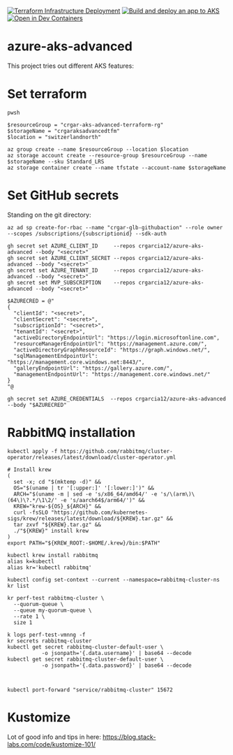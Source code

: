 [![Terraform Infrastructure Deployment](https://github.com/crgarcia12/azure-aks-advanced/actions/workflows/infra.yml/badge.svg)](https://github.com/crgarcia12/azure-aks-advanced/actions/workflows/infra.yml)
[![Build and deploy an app to AKS](https://github.com/crgarcia12/azure-aks-advanced/actions/workflows/app.yml/badge.svg)](https://github.com/crgarcia12/azure-aks-advanced/actions/workflows/app.yml)
[![Open in Dev Containers](https://img.shields.io/static/v1?label=Dev%20Containers&message=Open&color=blue&logo=visualstudiocode)](https://vscode.dev/redirect?url=vscode://ms-vscode-remote.remote-containers/cloneInVolume?url=https://github.com/crgarcia12/azure-aks-advanced)
# azure-aks-advanced
This project tries out different AKS features:

# Set terraform
```
pwsh

$resourceGroup = "crgar-aks-advanced-terraform-rg"
$storageName = "crgaraksadvancedtfm"
$location = "switzerlandnorth"

az group create --name $resourceGroup --location $location
az storage account create --resource-group $resourceGroup --name $storageName --sku Standard_LRS
az storage container create --name tfstate --account-name $storageName
```

# Set GitHub secrets
Standing on the git directory:

```
az ad sp create-for-rbac --name "crgar-glb-githubaction" --role owner --scopes /subscriptions/{subscriptionid} --sdk-auth

gh secret set AZURE_CLIENT_ID     --repos crgarcia12/azure-aks-advanced --body "<secret>"
gh secret set AZURE_CLIENT_SECRET --repos crgarcia12/azure-aks-advanced --body "<secret>"
gh secret set AZURE_TENANT_ID     --repos crgarcia12/azure-aks-advanced --body "<secret>"
gh secret set MVP_SUBSCRIPTION    --repos crgarcia12/azure-aks-advanced --body "<secret>"

$AZURECRED = @"
{
  "clientId": "<secret>",
  "clientSecret": "<secret>",
  "subscriptionId": "<secret>",
  "tenantId": "<secret>",
  "activeDirectoryEndpointUrl": "https://login.microsoftonline.com",
  "resourceManagerEndpointUrl": "https://management.azure.com/",
  "activeDirectoryGraphResourceId": "https://graph.windows.net/",
  "sqlManagementEndpointUrl": "https://management.core.windows.net:8443/",
  "galleryEndpointUrl": "https://gallery.azure.com/",
  "managementEndpointUrl": "https://management.core.windows.net/"
}
"@

gh secret set AZURE_CREDENTIALS  --repos crgarcia12/azure-aks-advanced --body "$AZURECRED"
```

# RabbitMQ installation
```
kubectl apply -f https://github.com/rabbitmq/cluster-operator/releases/latest/download/cluster-operator.yml

# Install krew
(
  set -x; cd "$(mktemp -d)" &&
  OS="$(uname | tr '[:upper:]' '[:lower:]')" &&
  ARCH="$(uname -m | sed -e 's/x86_64/amd64/' -e 's/\(arm\)\(64\)\?.*/\1\2/' -e 's/aarch64$/arm64/')" &&
  KREW="krew-${OS}_${ARCH}" &&
  curl -fsSLO "https://github.com/kubernetes-sigs/krew/releases/latest/download/${KREW}.tar.gz" &&
  tar zxvf "${KREW}.tar.gz" &&
  ./"${KREW}" install krew
)
export PATH="${KREW_ROOT:-$HOME/.krew}/bin:$PATH"

kubectl krew install rabbitmq
alias k=kubectl
alias kr='kubectl rabbitmq'

kubectl config set-context --current --namespace=rabbitmq-cluster-ns
kr list

kr perf-test rabbitmq-cluster \
  --quorum-queue \
  --queue my-quorum-queue \
  --rate 1 \
  size 1

k logs perf-test-vmnng -f
kr secrets rabbitmq-cluster
kubectl get secret rabbitmq-cluster-default-user \
           -o jsonpath='{.data.username}' | base64 --decode
kubectl get secret rabbitmq-cluster-default-user \
           -o jsonpath='{.data.password}' | base64 --decode



kubectl port-forward "service/rabbitmq-cluster" 15672
```

# Kustomize
Lot of good info and tips in here: https://blog.stack-labs.com/code/kustomize-101/